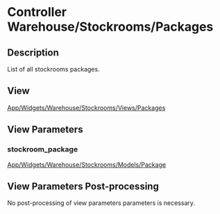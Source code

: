 # Controller Warehouse/Stockrooms/Packages

## Description

List of all stockrooms packages.

## View

[App/Widgets/Warehouse/Stockrooms/Views/Packages](../Views/Packages.md)

## View Parameters

### stockroom_package
[App/Widgets/Warehouse/Stockrooms/Models/Package](../Models/Package.md)

## View Parameters Post-processing

No post-processing of view parameters parameters is necessary.
